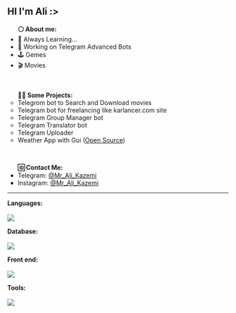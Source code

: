 <h2>HI I'm Ali :></h2>
<ul type="disc">
  <strong>⚪️ About me:</strong>
  <li>🌱 Always Learning...</li>
  <li>🔋 Working on Telegram Advanced Bots</li>
  <li>🕹 Gemes</li>
  <li>🎬 Movies</li>
</ul>
<br>
<ul type="circle">
  <strong>👨‍💻 Some Projects:</strong>
  <li>Telegrom bot to Search and Download movies</search></li>
  <li>Telegram bot for freelancing like karlancer.com site</li>
  <li>Telegram Group Manager bot</li>
  <li>Telegram Translator bot</li>
  <li>Telegram Uploader</li>
  <li>Weather App with Gui (<a href="https://github.com/mralikazemi/weather-app">Open Source</a>)</li>
</ul>
<br>
<ul type="square">
  <strong>🆔 Contact Me:</strong>
  <li>Telegram:
      <a href="https://t.me/Mr_Ali_Kazemi"> @Mr_Ali_Kazemi</a>
  </li>
  <li>Instagram:
      <a href="https://Instagram.com/Mr_Ali_Kazemi"> @Mr_Ali_Kazemi</a>
  </li>
</ul>
<hr>
<p><strong>Languages:</strong><br><br>
  <a href="https://skillicons.dev">
    <img src="https://skillicons.dev/icons?i=py,cpp,c" />
  </a>
</p>
<p><strong>Database:</strong><br><br>
  <a href="https://skillicons.dev">
    <img src="https://skillicons.dev/icons?i=mysql,sqlite,mongodb,postgresql" />
  </a>
</p>
<p><strong>Front end:</strong><br><br>
  <a href="https://skillicons.dev">
    <img src="https://skillicons.dev/icons?i=html,css" />
  </a>
</p>
<p><strong>Tools:</strong><br><br>
  <a href="https://skillicons.dev">
    <img src="https://skillicons.dev/icons?i=git,github,selenium" />
  </a>
</p>
